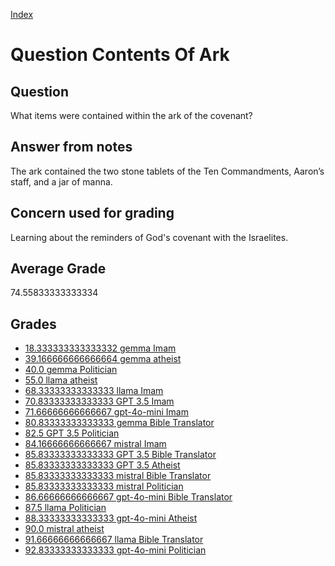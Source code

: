 
[Index](../../index.md)
# Question Contents Of Ark
## Question
What items were contained within the ark of the covenant?

## Answer from notes
The ark contained the two stone tablets of the Ten Commandments, Aaron’s staff, and a jar of manna.

## Concern used for grading
Learning about the reminders of God's covenant with the Israelites.

## Average Grade
74.55833333333334

## Grades
 * [18.333333333333332 gemma Imam](../answers/gemma_Imam/Contents_Of_Ark.md)
 * [39.166666666666664 gemma atheist](../answers/gemma_atheist/Contents_Of_Ark.md)
 * [40.0 gemma Politician](../answers/gemma_Politician/Contents_Of_Ark.md)
 * [55.0 llama atheist](../answers/llama_atheist/Contents_Of_Ark.md)
 * [68.33333333333333 llama Imam](../answers/llama_Imam/Contents_Of_Ark.md)
 * [70.83333333333333 GPT 3.5 Imam](../answers/GPT_3.5_Imam/Contents_Of_Ark.md)
 * [71.66666666666667 gpt-4o-mini Imam](../answers/gpt-4o-mini_Imam/Contents_Of_Ark.md)
 * [80.83333333333333 gemma Bible Translator](../answers/gemma_Bible_Translator/Contents_Of_Ark.md)
 * [82.5 GPT 3.5 Politician](../answers/GPT_3.5_Politician/Contents_Of_Ark.md)
 * [84.16666666666667 mistral Imam](../answers/mistral_Imam/Contents_Of_Ark.md)
 * [85.83333333333333 GPT 3.5 Bible Translator](../answers/GPT_3.5_Bible_Translator/Contents_Of_Ark.md)
 * [85.83333333333333 GPT 3.5 Atheist](../answers/GPT_3.5_Atheist/Contents_Of_Ark.md)
 * [85.83333333333333 mistral Bible Translator](../answers/mistral_Bible_Translator/Contents_Of_Ark.md)
 * [85.83333333333333 mistral Politician](../answers/mistral_Politician/Contents_Of_Ark.md)
 * [86.66666666666667 gpt-4o-mini Bible Translator](../answers/gpt-4o-mini_Bible_Translator/Contents_Of_Ark.md)
 * [87.5 llama Politician](../answers/llama_Politician/Contents_Of_Ark.md)
 * [88.33333333333333 gpt-4o-mini Atheist](../answers/gpt-4o-mini_Atheist/Contents_Of_Ark.md)
 * [90.0 mistral atheist](../answers/mistral_atheist/Contents_Of_Ark.md)
 * [91.66666666666667 llama Bible Translator](../answers/llama_Bible_Translator/Contents_Of_Ark.md)
 * [92.83333333333333 gpt-4o-mini Politician](../answers/gpt-4o-mini_Politician/Contents_Of_Ark.md)
